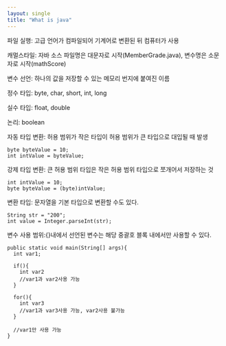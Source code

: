 ```yaml
---
layout: single
title: "What is java"
---
```


파일 실행: 고급 언어가 컴파일되어 기계어로 변환된 뒤 컴퓨터가 사용

캐멀스타일: 자바 소스 파일명은 대문자로 시작(MemberGrade.java), 변수명은 소문자로 시작(mathScore)

변수 선언: 하나의 값을 저장할 수 있는 메모리 번지에 붙여진 이름

정수 타입: byte, char, short, int, long

실수 타입: float, double

논리: boolean


자동 타입 변환: 허용 범위가 작은 타입이 허용 범위가 큰 타입으로 대입될 때 발생

```
byte byteValue = 10;
int intValue = byteValue;
```
강제 타입 변환: 큰 허용 범위 타입은 작은 허용 범위 타입으로 쪼개어서 저장하는 것

```
int intValue = 10;
byte byteValue = (byte)intValue;
```

변환 타입: 문자열을 기본 타입으로 변환할 수도 있다.
```
String str = "200";
int value = Integer.parseInt(str);
```

변수 사용 범위:{}내에서 선언된 변수는 해당 중괄호 블록 내에서만 사용할 수 있다.
```
public static void main(String[] args){
  int var1;

  if(){
    int var2
    //var1과 var2사용 가능
  }

  for(){
    int var3
    //var1과 var3사용 가능, var2사용 불가능
  }

  //var1만 사용 가능
}
```


